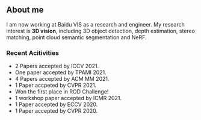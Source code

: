 ## About me
I am now working at Baidu VIS as a research and engineer. My research interest is **3D vision**, including 3D object detection, depth estimation, stereo matching, point cloud semantic segmentation and NeRF.


### Recent Acitivities


- 2 Papers accepted by ICCV 2021.
- One paper accepted by TPAMI 2021.
- 4 Papers accepted by ACM MM 2021.
- 1 Paper accpeted by CVPR 2021.
- Won the first place in ROD Challenge!
- 1 workshop paper accepted by ICMR 2021.
- 1 Paper accepted by ECCV 2020.
- 1 Paper accepted by CVPR 2020.



